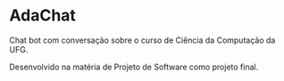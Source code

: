 # AdaChat
Chat bot com conversação sobre o curso de Ciência da Computação da UFG.

Desenvolvido na matéria de Projeto de Software como projeto final.
